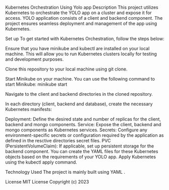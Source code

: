 Kubernetes Orchestration Using Yolo app
Description
This project utilizes Kubernetes to orchestrate the YOLO app on a cluster and expose it for access. YOLO application consists of a client and backend component. The project ensures seamless deployment and management of the app using Kubernetes.

Set up
To get started with Kubernetes Orchestration, follow the steps below:

Ensure that you have minikube and kubectl are installed on your local machine. This will allow you to run Kubernetes clusters locally for testing and development purposes.

Clone this repository to your local machine using git clone.

Start Minikube on your machine. You can use the following command to start Minikube: minikube start

Navigate to the client and backend directories in the cloned repository.

In each directory (client, backend and database), create the necessary Kubernetes manifests:

Deployment: Define the desired state and number of replicas for the client, backend and mongo components.
Service: Expose the client, backend and mongo components as Kubernetes services.
Secrets: Configure any environment-specific secrets or configuration required by the application as defined in the resctive directories secret files.
PVC (PersistentVolumeClaim): If applicable, set up persistent storage for the backend component. You can create the YAML files for these Kubernetes objects based on the requirements of your YOLO app.
Apply Kubernetes using the kubectl apply command.

Technology Used
The project is mainly built using YAML .

License MIT License
Copyright (c) 2023